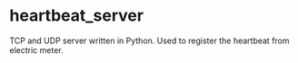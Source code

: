 # heartbeat_server
TCP and UDP server written in Python. Used to register the heartbeat from electric meter.
